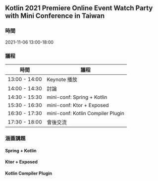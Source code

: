 ## Kotlin 2021 Premiere Online Event Watch Party with Mini Conference in Taiwan

### 時間

2021-11-06 13:00-18:00

### 議程

|時間|議程|
|----|----|
|13:00 - 14:00| Keynote 播放|
|14:00 - 14:30| 討論 |
|14:30 - 15:30| mini-conf: Spring + Kotlin |
|15:30 - 16:30| mini-conf: Ktor + Exposed |
|16:30 - 17:30| mini-conf: Kotlin Compiler Plugin |
|17:30 - 18:00| 會後交流 |

### 涵蓋講題

#### Spring + Kotlin

#### Ktor + Exposed

#### Kotlin Compiler Plugin
